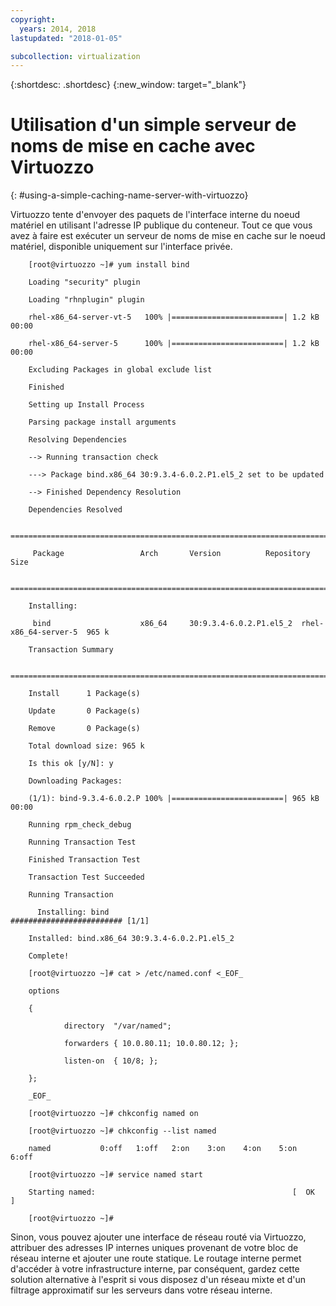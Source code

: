 ```yaml
---
copyright:
  years: 2014, 2018
lastupdated: "2018-01-05"

subcollection: virtualization
---
```

{:shortdesc: .shortdesc}
{:new_window: target="_blank"}

# Utilisation d'un simple serveur de noms de mise en cache avec Virtuozzo
{: #using-a-simple-caching-name-server-with-virtuozzo}

Virtuozzo tente d'envoyer des paquets de l'interface interne du noeud matériel en utilisant l'adresse IP publique du conteneur. Tout ce que vous avez à faire est exécuter un serveur de noms de mise en cache sur le noeud matériel, disponible uniquement sur l'interface privée. 

```
    [root@virtuozzo ~]# yum install bind

    Loading "security" plugin

    Loading "rhnplugin" plugin

    rhel-x86_64-server-vt-5   100% |=========================| 1.2 kB    00:00

    rhel-x86_64-server-5      100% |=========================| 1.2 kB    00:00

    Excluding Packages in global exclude list

    Finished

    Setting up Install Process

    Parsing package install arguments

    Resolving Dependencies

    --> Running transaction check

    ---> Package bind.x86_64 30:9.3.4-6.0.2.P1.el5_2 set to be updated

    --> Finished Dependency Resolution

    Dependencies Resolved

    =============================================================================

     Package                 Arch       Version          Repository        Size

    =============================================================================

    Installing:

     bind                    x86_64     30:9.3.4-6.0.2.P1.el5_2  rhel-x86_64-server-5  965 k

    Transaction Summary

    =============================================================================

    Install      1 Package(s)

    Update       0 Package(s)

    Remove       0 Package(s)

    Total download size: 965 k

    Is this ok [y/N]: y

    Downloading Packages:

    (1/1): bind-9.3.4-6.0.2.P 100% |=========================| 965 kB    00:00

    Running rpm_check_debug

    Running Transaction Test

    Finished Transaction Test

    Transaction Test Succeeded

    Running Transaction

      Installing: bind                         ######################### [1/1]

    Installed: bind.x86_64 30:9.3.4-6.0.2.P1.el5_2

    Complete!

    [root@virtuozzo ~]# cat > /etc/named.conf <_EOF_

    options

    {

            directory  "/var/named";

            forwarders { 10.0.80.11; 10.0.80.12; };

            listen-on  { 10/8; };

    };

    _EOF_

    [root@virtuozzo ~]# chkconfig named on

    [root@virtuozzo ~]# chkconfig --list named

    named           0:off   1:off   2:on    3:on    4:on    5:on    6:off

    [root@virtuozzo ~]# service named start

    Starting named:                                            [  OK  ]

    [root@virtuozzo ~]#

```


Sinon, vous pouvez ajouter une interface de réseau routé via Virtuozzo, attribuer des adresses IP internes uniques provenant de votre bloc de réseau interne et ajouter une route statique. Le routage interne permet d'accéder à votre infrastructure interne, par conséquent, gardez cette solution alternative à l'esprit si vous disposez d'un réseau mixte et d'un filtrage approximatif sur les serveurs dans votre réseau interne. 
